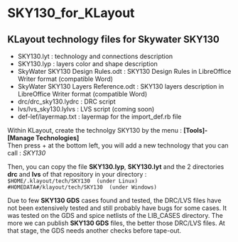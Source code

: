 # SKY130_for_KLayout

## KLayout technology files for Skywater SKY130

 * SKY130.lyt   : technology and connections description
 * SKY130.lyp   : layers color and shape description
 * SkyWater SKY130 Design Rules.odt : SKY130 Design Rules in LibreOffice Writer format (compatible Word)
 * SkyWater SKY130 Layers Reference.odt : SKY130 layers description in LibreOffice Writer format (compatible Word)
 * drc/drc_sky130.lydrc : DRC script
 * lvs/lvs_sky130.lylvs : LVS script  (coming soon)
 * def-lef/layermap.txt : layermap for the import_def.rb file

Within KLayout, create the technolgy SKY130 by the menu : **[Tools]-[Manage Technologies]**  
Then press + at the bottom left, you will add a new technology that you can call : _SKY130_

Then, you can copy the file **SKY130.lyp**, **SKY130.lyt** and the 2 directories **drc** and **lvs** of that repository in your directory :  
`$HOME/.klayout/tech/SKY130  (under Linux)`  
`#HOMEDATA#/klayout/tech/SKY130  (under Windows)`

Due to few **SKY130 GDS** cases found and tested, the DRC/LVS files have not been extensively tested and still probably have bugs for some cases.
It was tested on the GDS and spice netlists of the LIB_CASES directory.
The more we can publish **SKY130 GDS** files, the better those DRC/LVS files.
At that stage, the GDS needs another checks before tape-out.
